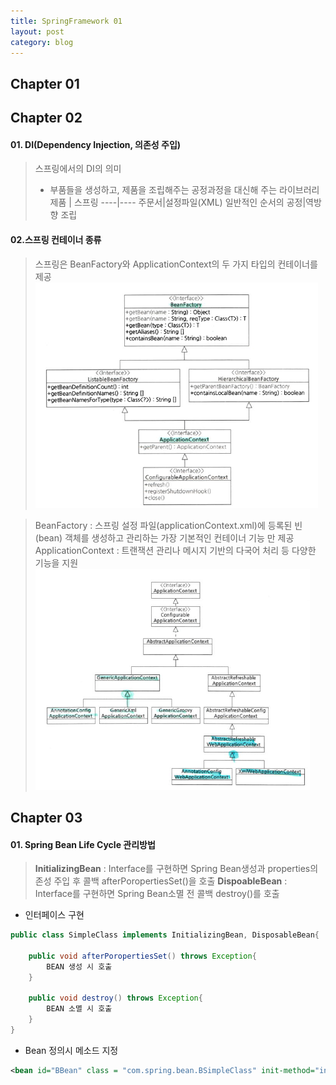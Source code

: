 ```yaml
---
title: SpringFramework 01 
layout: post
category: blog
---
```

## **Chapter 01** 


## **Chapter 02** 
#### 01. DI(Dependency Injection, 의존성 주입)
> 스프링에서의 DI의 의미
> - 부품들을 생성하고, 제품을 조립해주는 공정과정을 대신해 주는 라이브러리	
>제품 | 스프링
>----|----
>주문서|설정파일(XML)
>일반적인 순서의 공정|역방향 조립

#### 02.스프링 컨테이너 종류
> 스프링은 BeanFactory와 ApplicationContext의 두 가지 타입의 컨테이너를 제공
> ![Alt text](/uploads/beanFac.png)

> BeanFactory : 스프링 설정 파일(applicationContext.xml)에 등록된 빈(bean) 객체를 생성하고 관리하는 가장 기본적인 컨테이너 기능 만 제공
>  ApplicationContext : 트랜잭션 관리나 메시지 기반의 다국어 처리 등 다양한 기능을 지원
>  ![Alt text](/uploads/appContext.png)

## **Chapter 03** 
#### 01. Spring Bean Life Cycle 관리방법
> **InitializingBean** : Interface를 구현하면 Spring Bean생성과 properties의존성 주입 후 콜백 afterPoropertiesSet()을 호출
> **DispoableBean** : Interface를 구현하면 Spring Bean소멸 전 콜백 destroy()를 호출

* 인터페이스 구현
```java
public class SimpleClass implements InitializingBean, DisposableBean{

	public void afterPoropertiesSet() throws Exception{
		BEAN 생성 시 호출
	}

	public void destroy() throws Exception{
		BEAN 소멸 시 호출
	}
}
```
* Bean 정의시 메소드 지정
```xml
<bean id="BBean" class = "com.spring.bean.BSimpleClass" init-method="init" destroy-method="destory"/>
```

